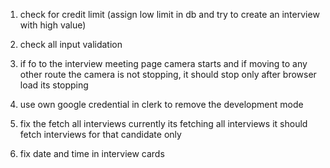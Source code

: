 1. check for credit limit (assign low limit in db and try to create an interview with high value)

2. check all input validation

3. if fo to the interview meeting page camera starts and if moving to any other route
the camera is not stopping, it should stop only after browser load its stopping

4. use own google credential in clerk to remove the development mode

5. fix the fetch all interviews currently its fetching all interviews it should fetch interviews for that candidate only

6. fix date and time in interview cards